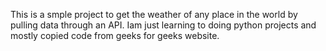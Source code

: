 This is a smple project to get the weather of any place in the world by pulling data through an API.
Iam just learning to doing python projects and mostly copied code from geeks for geeks website.
